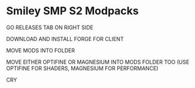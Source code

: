 # Smiley SMP S2 Modpacks
 
GO RELEASES TAB ON RIGHT SIDE

DOWNLOAD AND INSTALL FORGE FOR CLIENT

MOVE MODS INTO FOLDER

MOVE EITHER OPTIFINE OR MAGNESIUM INTO MODS FOLDER TOO (USE OPTIFINE FOR SHADERS, MAGNESIUM FOR PERFORMANCE)

CRY